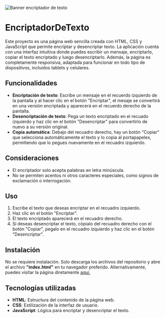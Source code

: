 ![Banner encriptador de texto](bannerEncriptadorDeTexto.png)
# EncriptadorDeTexto
Este proyecto es una página web sencilla creada con HTML, CSS y JavaScript que permite encriptar y desencriptar texto. La aplicación cuenta con una interfaz intuitiva donde puedes escribir un mensaje, encriptarlo, copiar el texto encriptado y luego desencriptarlo. Además, la página es completamente responsiva, adaptada para funcionar en todo tipo de dispositivos, incluidos tablets y celulares.

## Funcionalidades
+ **Encriptación de texto**: Escribe un mensaje en el recuerdo izquierdo de la pantalla y al hacer clic en el botón "Encriptar", el mesaje se convertirá en una versión encriptada y aparecerá en el recuerdo derecho de la pantalla.
+ **Desencriptación de texto**: Pega un texto encriptado en el recuado izquierdo y haz clic en el botón "Desencriptar" para convertirlo de nuevo a su versión original.
+ **Copia automática**: Debajo del recuadro derecho, hay un botón "Copiar" que selecciona automáticamente el texto y lo copia al portapapeles, permitiendo que lo pegues nuevamente en el recuadro izquierdo.

## Consideraciones
+ El encriptador solo acepta palabras en letra minúscula.
+ No se permiten acentos ni otros caracteres especiales, como signos de exclamación o interrogación.

## Uso
1. Escribe el texto que deseas encriptar en el recuadro izquierdo.
2. Haz clic en el botón "Encriptar".
3. El texto encriptado aparecerá en el recuadro derecho.
4. Si deseas desencriptar el texto, cópialo del recuadro derecho con el botón "Copiar", pegalo en el recuadro izquierdo y haz clic en el botón "Desencriptar".

## Instalación 
No se requiere instalación. Solo descarga los archivos del repositorio y abre el archivo **"index.html"** en tu navegador preferido. Alternativamente, puedes visitar la página diretamente [aquí.]()

## Tecnologías utilizadas
+ **HTML**: Estructura del contenido de la página web.
+ **CSS**: Estilización de la interfaz de usuario.
+ **JavaScript**: Lógica para encriptar y desencriptar el texto.

